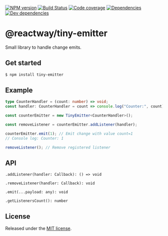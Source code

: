 [![NPM version](https://img.shields.io/npm/v/@reactway/tiny-emitter.svg?logo=npm)](https://www.npmjs.com/package/@reactway/tiny-emitter)
[![Build Status](https://img.shields.io/azure-devops/build/reactway/reactway/6/master.svg?logo=azuredevops)](https://dev.azure.com/reactway/ReactWay/_build?definitionId=6)
[![Code coverage](https://img.shields.io/azure-devops/coverage/reactway/reactway/6/master.svg)](https://dev.azure.com/reactway/ReactWay/_build?definitionId=6)
[![Dependencies](https://img.shields.io/david/reactway/tiny-emitter.svg)](https://david-dm.org/reactway/tiny-emitter)
[![Dev dependencies](https://img.shields.io/david/dev/reactway/tiny-emitter.svg)](https://david-dm.org/reactway/tiny-emitter?type=dev)

# @reactway/tiny-emitter

Small library to handle change emits.

## Get started

```sh
$ npm install tiny-emitter
```

## Example

```ts
type CounterHandler = (count: number) => void;
const handler: CounterHandler = count => console.log("Counter:", count);

const counterEmitter = new TinyEmitter<CounterHandler>();

const removeListener = counterEmitter.addListener(handler);

counterEmitter.emit(1); // Emit change with value count=1
// Console log: Counter: 1

removeListener(); // Remove registered listener
```

## API

`.addListener(handler: Callback): () => void`

`.removeListener(handler: Callback): void`

`.emit(...payload: any): void`

`.getListenersCount(): number`

## License

Released under the [MIT license](LICENSE).
